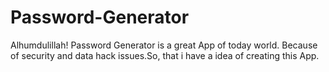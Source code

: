 # Password-Generator
Alhumdulillah! Password Generator is a great App of today world.
Because of security and data hack issues.So, that i have a idea of creating this 
App.
